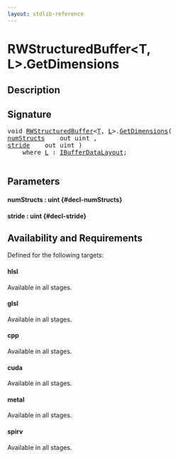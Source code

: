 ```yaml
---
layout: stdlib-reference
---
```


# RWStructuredBuffer\<T, L\>\.GetDimensions

## Description





## Signature 

<pre>
void <a href="/stdlib-reference/types/RWStructuredBuffer/index" class="code_type">RWStructuredBuffer</a>&lt;<a href="/stdlib-reference/types/RWStructuredBuffer/index#typeparam-T" class="code_type">T</a>, <a href="/stdlib-reference/types/RWStructuredBuffer/index#typeparam-L" class="code_type">L</a>&gt;.<a href="/stdlib-reference/types/RWStructuredBuffer/GetDimensions">GetDimensions</a>(
<a href="/stdlib-reference/types/RWStructuredBuffer/GetDimensions#decl-numStructs" class="code_param">numStructs</a>    out uint ,
<a href="/stdlib-reference/types/RWStructuredBuffer/GetDimensions#decl-stride" class="code_param">stride</a>    out uint )
    <span class='code_keyword'>where</span> <a href="/stdlib-reference/types/RWStructuredBuffer/index#typeparam-L" class="code_type">L</a> : <a href="/stdlib-reference/interfaces/IBufferDataLayout/index">IBufferDataLayout</a>;

</pre>

## Parameters

#### numStructs  : uint {#decl-numStructs}
#### stride  : uint {#decl-stride}

## Availability and Requirements

Defined for the following targets:

#### hlsl
Available in all stages.

#### glsl
Available in all stages.

#### cpp
Available in all stages.

#### cuda
Available in all stages.

#### metal
Available in all stages.

#### spirv
Available in all stages.



